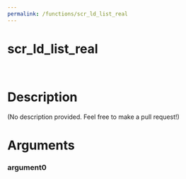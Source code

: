 ```yaml
---
permalink: /functions/scr_ld_list_real
---
```

# scr_ld_list_real  
&nbsp;  
# Description  
(No description provided. Feel free to make a pull request!) 
&nbsp;  
# Arguments
### argument0

&nbsp;    


